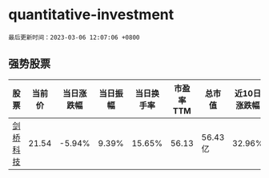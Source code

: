 # quantitative-investment

`最后更新时间：2023-03-06 12:07:06 +0800`

## 强势股票

|股票|当前价|当日涨跌幅|当日振幅|当日换手率|市盈率TTM|总市值|近10日涨跌幅|
|----|----|----|----|----|----|----|----|
|[剑桥科技](https://xueqiu.com/S/SH603083)|21.54|-5.94%|9.39%|15.65%|56.13|56.43亿|32.96%|
